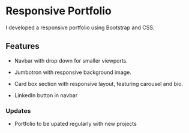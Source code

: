 # Responsive Portfolio

I developed a responsive portfolio using Bootstrap and CSS.

## Features

- Navbar with drop down for smaller viewports.

- Jumbotron with responsive background image.

- Card box section with responsive layout, featuring carousel and bio.

- LinkedIn button in navbar

### Updates

- Portfolio to be upated regularly with new projects
